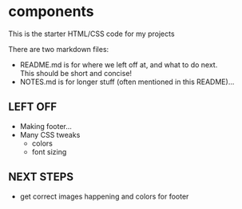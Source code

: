 # components
This is the starter HTML/CSS code for my projects

There are two markdown files:  
* README.md is for where we left off at, and what to do next.  
  This should be short and concise!
* NOTES.md is for longer stuff (often mentioned in this README)...

## LEFT OFF
* Making footer... 
* Many CSS tweaks
  + colors
  + font sizing  

## NEXT STEPS
* get correct images happening and colors for footer